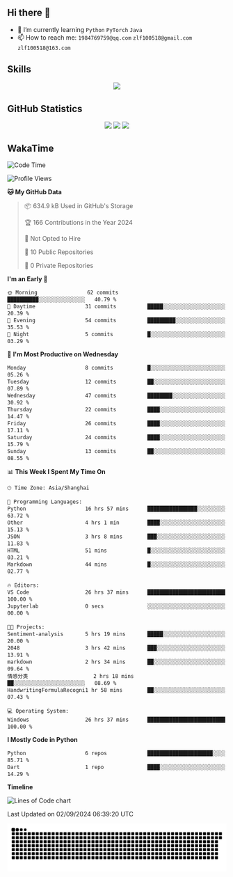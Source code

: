 ## Hi there 👋

- 🌱 I’m currently learning `Python` `PyTorch` `Java`
- 📫 How to reach me: `1984769759@qq.com` `zlf100518@gmail.com` `zlf100518@163.com`

## Skills
<div align="center"> <img src="https://skillicons.dev/icons?i=python,linux,git,github,html,css,js" /> </div>

## GitHub Statistics

<div align="center">
  <img src="https://github-readme-stats.vercel.app/api?username=mrcchenfeng&show_icons=true&theme=tokyonight" />
  <img src="https://github-readme-stats.vercel.app/api/top-langs/?username=mrcchenfeng&show_icons=true&theme=tokyonight" />
  <img src="https://github-readme-activity-graph.vercel.app/graph?username=mrcchenfeng&theme=xcode" />
</div>

## WakaTime

<!--START_SECTION:waka-->
![Code Time](http://img.shields.io/badge/Code%20Time-78%20hrs%2026%20mins-blue)

![Profile Views](http://img.shields.io/badge/Profile%20Views-2-blue)

**🐱 My GitHub Data** 

> 📦 634.9 kB Used in GitHub's Storage 
 > 
> 🏆 166 Contributions in the Year 2024
 > 
> 🚫 Not Opted to Hire
 > 
> 📜 10 Public Repositories 
 > 
> 🔑 0 Private Repositories 
 > 
**I'm an Early 🐤** 

```text
🌞 Morning                62 commits          ██████████░░░░░░░░░░░░░░░   40.79 % 
🌆 Daytime                31 commits          █████░░░░░░░░░░░░░░░░░░░░   20.39 % 
🌃 Evening                54 commits          █████████░░░░░░░░░░░░░░░░   35.53 % 
🌙 Night                  5 commits           █░░░░░░░░░░░░░░░░░░░░░░░░   03.29 % 
```
📅 **I'm Most Productive on Wednesday** 

```text
Monday                   8 commits           █░░░░░░░░░░░░░░░░░░░░░░░░   05.26 % 
Tuesday                  12 commits          ██░░░░░░░░░░░░░░░░░░░░░░░   07.89 % 
Wednesday                47 commits          ████████░░░░░░░░░░░░░░░░░   30.92 % 
Thursday                 22 commits          ████░░░░░░░░░░░░░░░░░░░░░   14.47 % 
Friday                   26 commits          ████░░░░░░░░░░░░░░░░░░░░░   17.11 % 
Saturday                 24 commits          ████░░░░░░░░░░░░░░░░░░░░░   15.79 % 
Sunday                   13 commits          ██░░░░░░░░░░░░░░░░░░░░░░░   08.55 % 
```


📊 **This Week I Spent My Time On** 

```text
🕑︎ Time Zone: Asia/Shanghai

💬 Programming Languages: 
Python                   16 hrs 57 mins      ████████████████░░░░░░░░░   63.72 % 
Other                    4 hrs 1 min         ████░░░░░░░░░░░░░░░░░░░░░   15.13 % 
JSON                     3 hrs 8 mins        ███░░░░░░░░░░░░░░░░░░░░░░   11.83 % 
HTML                     51 mins             █░░░░░░░░░░░░░░░░░░░░░░░░   03.21 % 
Markdown                 44 mins             █░░░░░░░░░░░░░░░░░░░░░░░░   02.77 % 

🔥 Editors: 
VS Code                  26 hrs 37 mins      █████████████████████████   100.00 % 
Jupyterlab               0 secs              ░░░░░░░░░░░░░░░░░░░░░░░░░   00.00 % 

🐱‍💻 Projects: 
Sentiment-analysis       5 hrs 19 mins       █████░░░░░░░░░░░░░░░░░░░░   20.00 % 
2048                     3 hrs 42 mins       ███░░░░░░░░░░░░░░░░░░░░░░   13.91 % 
markdown                 2 hrs 34 mins       ██░░░░░░░░░░░░░░░░░░░░░░░   09.64 % 
情感分类                     2 hrs 18 mins       ██░░░░░░░░░░░░░░░░░░░░░░░   08.69 % 
HandwritingFormulaRecogni1 hr 58 mins        ██░░░░░░░░░░░░░░░░░░░░░░░   07.43 % 

💻 Operating System: 
Windows                  26 hrs 37 mins      █████████████████████████   100.00 % 
```

**I Mostly Code in Python** 

```text
Python                   6 repos             █████████████████████░░░░   85.71 % 
Dart                     1 repo              ████░░░░░░░░░░░░░░░░░░░░░   14.29 % 
```



**Timeline**

![Lines of Code chart](https://raw.githubusercontent.com/mrcchenfeng/mrcchenfeng/main/assets/bar_graph.png)


 Last Updated on 02/09/2024 06:39:20 UTC
<!--END_SECTION:waka-->

<div align="center"><img src="./assets/github-snake-dark.svg" /></div>
